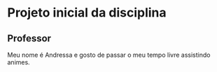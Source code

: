 # Projeto inicial da disciplina

## Professor

Meu nome é Andressa e gosto de passar o meu tempo livre assistindo animes.
